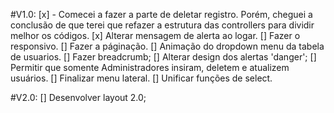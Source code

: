 #V1.0:
  [x] - Comecei a fazer a parte de deletar registro. Porém, cheguei a conclusão de que terei que refazer a estrutura das controllers para dividir melhor os códigos.
  [x] Alterar mensagem de alerta ao logar.
  [] Fazer o responsivo.
  [] Fazer a páginação.
  [] Animação do dropdown menu da tabela de usuarios.
  [] Fazer breadcrumb;
  [] Alterar design dos alertas 'danger';
  [] Permitir que somente Administradores insiram, deletem e atualizem usuários.
  [] Finalizar menu lateral.
  [] Unificar funções de select.

#V2.0:
  [] Desenvolver layout 2.0;